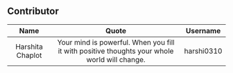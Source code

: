 ## Contributor

| Name | Quote | Username |
|:------:|:--------:|:---------:|
Harshita Chaplot | Your mind is powerful. When you fill it with positive thoughts your whole world will change. | harshi0310
